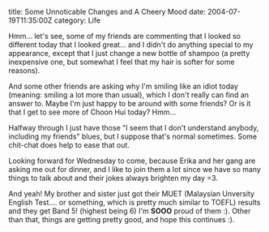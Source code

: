 title: Some Unnoticable Changes and A Cheery Mood
date: 2004-07-19T11:35:00Z
category: Life

Hmm… let's see, some of my friends are commenting that I looked so different today that I looked great… and I didn't do anything special to my appearance, except that I just change a new bottle of shampoo (a pretty inexpensive one, but somewhat I feel that my hair is softer for some reasons).

And some other friends are asking why I'm smiling like an idiot today (meaning: smiling a lot more than usual), which I don't really can find an answer to. Maybe I'm just happy to be around with some friends? Or is it that I get to see more of Choon Hui today? Hmm…

Halfway through I just have those "I seem that I don't understand anybody, including my friends" blues, but I suppose that's normal sometimes. Some chit-chat does help to ease that out.

Looking forward for Wednesday to come, because Erika and her gang are asking me out for dinner, and I like to join them a lot since we have so many things to talk about and their jokes always brighten my day =3.

And yeah! My brother and sister just got their MUET (Malaysian Unversity English Test…. or something, which is pretty much similar to TOEFL) results and they get Band 5! (highest being 6) I'm **SOOO** proud of them :). Other than that, things are getting pretty good, and hope this continues :).
